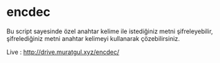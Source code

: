 # encdec

Bu script sayesinde özel anahtar kelime ile istediğiniz metni şifreleyebilir, şifrelediğiniz metni anahtar kelimeyi kullanarak çözebilirsiniz.

Live : http://drive.muratgul.xyz/encdec/
